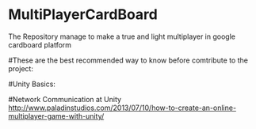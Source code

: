 # MultiPlayerCardBoard
The Repository manage to make a true and light multiplayer  in google cardboard platform


#These are the best recommended way to know before comtribute to the project:


#Unity Basics:


#Network Communication at Unity
  http://www.paladinstudios.com/2013/07/10/how-to-create-an-online-multiplayer-game-with-unity/

